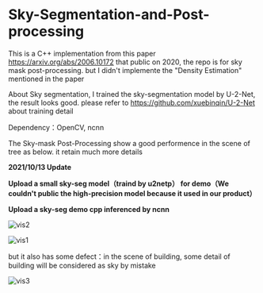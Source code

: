# Sky-Segmentation-and-Post-processing
This is a C++ implementation from this paper https://arxiv.org/abs/2006.10172 that public on 2020, the repo is for sky mask post-processing. but I didn't implemente the "Density Estimation" mentioned in the paper

About Sky segmentation, I trained the sky-segmentation model by U-2-Net, the result looks good. please refer to https://github.com/xuebinqin/U-2-Net about training detail

Dependency：OpenCV, ncnn

The Sky-mask Post-Processing show a good performence in the scene of tree as below. it retain much more details

**2021/10/13 Update**

**Upload a small sky-seg model（traind by u2netp） for demo（We couldn't public the high-precision model because it used in our product）**

**Upload a sky-seg demo cpp inferenced by ncnn**

![vis2](https://github.com/xiongzhu666/Sky-Segmentation-and-Post-processing/blob/main/vis2.png)

![vis1](https://github.com/xiongzhu666/Sky-Segmentation-and-Post-processing/blob/main/vis1.png)

but it also has some defect：in the scene of building, some detail of building will be considered as sky by mistake

![vis3](https://github.com/xiongzhu666/Sky-Segmentation-and-Post-processing/blob/main/vis3.png)

